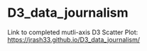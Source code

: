 # D3_data_journalism

Link to completed mutli-axis D3 Scatter Plot: https://jrash33.github.io/D3_data_journalism/
